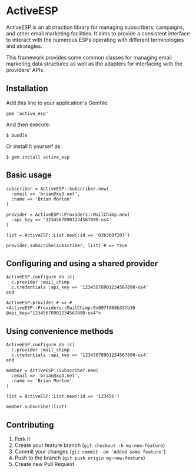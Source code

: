 # ActiveESP

ActiveESP is an abstraction library for managing subscribers, campaigns, and other email marketing facilities. It aims to provide a consistent interface to interact with the numerous ESPs operating with different terminologies and strategies.

This framework provides some common classes for managing email marketing data structures as well as the adapters for interfacing with the providers' APIs.

## Installation

Add this line to your application's Gemfile:

    gem 'active_esp'

And then execute:

    $ bundle

Or install it yourself as:

    $ gem install active_esp

## Basic usage

```
subscriber = ActiveESP::Subscriber.new(
  :email => 'brian@xq3.net', 
  :name => 'Brian Morton'
)

provider = ActiveESP::Providers::MailChimp.new(
  :api_key => '12345678901234567890-us4'
)

list = ActiveESP::List.new(:id => '03b3b0f203')

provider.subscribe(subscriber, list) # => true
```

## Configuring and using a shared provider

```
ActiveESP.configure do |c|
  c.provider :mail_chimp
  c.credentials :api_key => '12345678901234567890-us4'
end

ActiveESP.provider # => #<ActiveESP::Providers::MailChimp:0x007f868b33fb30 @api_key="12345678901234567890-us4">
```

## Using convenience methods

```
ActiveESP.configure do |c|
  c.provider :mail_chimp
  c.credentials :api_key => '12345678901234567890-us4'
end

member = ActiveESP::Subscriber.new(
  :email => 'brian@xq3.net', 
  :name => 'Brian Morton'
)

list = ActiveESP::List.new(:id => '123456')

member.subscribe!(list)
```

## Contributing

1. Fork it
2. Create your feature branch (`git checkout -b my-new-feature`)
3. Commit your changes (`git commit -am 'Added some feature'`)
4. Push to the branch (`git push origin my-new-feature`)
5. Create new Pull Request

